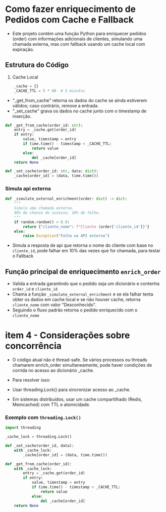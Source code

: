 # Como fazer enriquecimento de Pedidos com Cache e Fallback

* Este projeto contém uma função Python para enriquecer pedidos (order) com informações adicionais de clientes, simulando uma chamada externa, mas com fallback usando um cache local com expiração.

## Estrutura do Código

1. Cache Local

```python
    _cache = {}
    _CACHE_TTL = 5 * 60  # 5 minutos
```

* "_get_from_cache" retorna os dados do cache se ainda estiverem válidos; caso contrário, remove a entrada.
* "_set_cache" grava os dados no cache junto com o timestamp de inserção.

```python
def _get_from_cache(order_id: str):
    entry = _cache.get(order_id)
    if entry:
        value, timestamp = entry
        if time.time() - timestamp < _CACHE_TTL:
            return value
        else:
            del _cache[order_id]
    return None
```

```python
def _set_cache(order_id: str, data: dict):
    _cache[order_id] = (data, time.time())
```

### Simula api externa
```python
def _simulate_external_enrichment(order: dict) -> dict:
    """
    Simula uma chamada externa. 
    90% de chance de sucesso, 10% de falha.
    """
    if random.random() < 0.9:
        return {"cliente_nome": f"Cliente {order['cliente_id']}"}
    else:
        raise Exception("Falha na API externa")

```

* Simula a resposta de api que retorna o nome do cliente com base no ```cliente_id```, pode falhar em 10% das vezes que for chamada, para testar o Fallback

## Função principal de enriquecimento ```enrich_order```

* Valida a entrada garantindo que o pedido seja um dicionário e contenha ```order_id``` e ```cliente_id```
* Chama a função ```_simulate_external_enrichment``` e se ela falhar tenta obter os dados em cache local e se não houver cache, retorna ```cliente_nome``` com valor "Desconhecido".
* Seguindo o fluxo padrão retorna o pedido enriquecido com o ```cliente_nome```

# item 4 - Considerações sobre concorrência
* O código atual não é thread-safe. Se vários processos ou threads chamarem enrich_order simultaneamente, pode haver condições de corrida no acesso ao dicionário _cache.

* Para resolver isso:
 * Usar threading.Lock() para sincronizar acesso ao _cache.
 * Em sistemas distribuídos, usar um cache compartilhado (Redis, Memcached) com TTL e atomicidade.

### Exemplo com ```threading.Lock()```

```python
import threading

_cache_lock = threading.Lock()

def _set_cache(order_id, data):
    with _cache_lock:
        _cache[order_id] = (data, time.time())

def _get_from_cache(order_id):
    with _cache_lock:
        entry = _cache.get(order_id)
        if entry:
            value, timestamp = entry
            if time.time() - timestamp < _CACHE_TTL:
                return value
            else:
                del _cache[order_id]
    return None

```